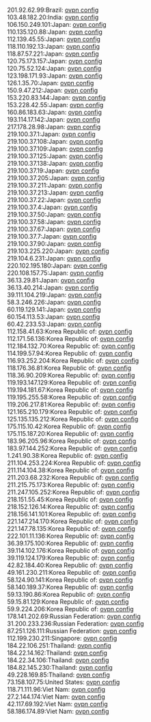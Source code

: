 201.92.62.99:Brazil: [ovpn config](vpn/201_92_62_99.ovpn)  
103.48.182.20:India: [ovpn config](vpn/103_48_182_20.ovpn)  
106.150.249.101:Japan: [ovpn config](vpn/106_150_249_101.ovpn)  
110.135.120.88:Japan: [ovpn config](vpn/110_135_120_88.ovpn)  
112.139.45.55:Japan: [ovpn config](vpn/112_139_45_55.ovpn)  
118.110.192.13:Japan: [ovpn config](vpn/118_110_192_13.ovpn)  
118.87.57.221:Japan: [ovpn config](vpn/118_87_57_221.ovpn)  
120.75.173.157:Japan: [ovpn config](vpn/120_75_173_157.ovpn)  
120.75.52.124:Japan: [ovpn config](vpn/120_75_52_124.ovpn)  
123.198.171.93:Japan: [ovpn config](vpn/123_198_171_93.ovpn)  
126.1.35.70:Japan: [ovpn config](vpn/126_1_35_70.ovpn)  
150.9.47.212:Japan: [ovpn config](vpn/150_9_47_212.ovpn)  
153.220.83.144:Japan: [ovpn config](vpn/153_220_83_144.ovpn)  
153.228.42.55:Japan: [ovpn config](vpn/153_228_42_55.ovpn)  
160.86.183.63:Japan: [ovpn config](vpn/160_86_183_63.ovpn)  
193.114.17.142:Japan: [ovpn config](vpn/193_114_17_142.ovpn)  
217.178.28.98:Japan: [ovpn config](vpn/217_178_28_98.ovpn)  
219.100.37.1:Japan: [ovpn config](vpn/219_100_37_1.ovpn)  
219.100.37.108:Japan: [ovpn config](vpn/219_100_37_108.ovpn)  
219.100.37.109:Japan: [ovpn config](vpn/219_100_37_109.ovpn)  
219.100.37.125:Japan: [ovpn config](vpn/219_100_37_125.ovpn)  
219.100.37.138:Japan: [ovpn config](vpn/219_100_37_138.ovpn)  
219.100.37.19:Japan: [ovpn config](vpn/219_100_37_19.ovpn)  
219.100.37.205:Japan: [ovpn config](vpn/219_100_37_205.ovpn)  
219.100.37.211:Japan: [ovpn config](vpn/219_100_37_211.ovpn)  
219.100.37.213:Japan: [ovpn config](vpn/219_100_37_213.ovpn)  
219.100.37.22:Japan: [ovpn config](vpn/219_100_37_22.ovpn)  
219.100.37.4:Japan: [ovpn config](vpn/219_100_37_4.ovpn)  
219.100.37.50:Japan: [ovpn config](vpn/219_100_37_50.ovpn)  
219.100.37.58:Japan: [ovpn config](vpn/219_100_37_58.ovpn)  
219.100.37.67:Japan: [ovpn config](vpn/219_100_37_67.ovpn)  
219.100.37.7:Japan: [ovpn config](vpn/219_100_37_7.ovpn)  
219.100.37.90:Japan: [ovpn config](vpn/219_100_37_90.ovpn)  
219.103.225.220:Japan: [ovpn config](vpn/219_103_225_220.ovpn)  
219.104.6.231:Japan: [ovpn config](vpn/219_104_6_231.ovpn)  
220.102.195.180:Japan: [ovpn config](vpn/220_102_195_180.ovpn)  
220.108.157.75:Japan: [ovpn config](vpn/220_108_157_75.ovpn)  
36.13.29.81:Japan: [ovpn config](vpn/36_13_29_81.ovpn)  
36.13.40.214:Japan: [ovpn config](vpn/36_13_40_214.ovpn)  
39.111.104.219:Japan: [ovpn config](vpn/39_111_104_219.ovpn)  
58.3.246.226:Japan: [ovpn config](vpn/58_3_246_226.ovpn)  
60.119.129.141:Japan: [ovpn config](vpn/60_119_129_141.ovpn)  
60.154.113.53:Japan: [ovpn config](vpn/60_154_113_53.ovpn)  
60.42.233.53:Japan: [ovpn config](vpn/60_42_233_53.ovpn)  
112.158.41.63:Korea Republic of: [ovpn config](vpn/112_158_41_63.ovpn)  
112.171.56.136:Korea Republic of: [ovpn config](vpn/112_171_56_136.ovpn)  
112.184.132.70:Korea Republic of: [ovpn config](vpn/112_184_132_70.ovpn)  
114.199.57.94:Korea Republic of: [ovpn config](vpn/114_199_57_94.ovpn)  
116.93.252.204:Korea Republic of: [ovpn config](vpn/116_93_252_204.ovpn)  
118.176.36.81:Korea Republic of: [ovpn config](vpn/118_176_36_81.ovpn)  
118.36.90.209:Korea Republic of: [ovpn config](vpn/118_36_90_209.ovpn)  
119.193.147.129:Korea Republic of: [ovpn config](vpn/119_193_147_129.ovpn)  
119.194.181.67:Korea Republic of: [ovpn config](vpn/119_194_181_67.ovpn)  
119.195.255.58:Korea Republic of: [ovpn config](vpn/119_195_255_58.ovpn)  
119.206.217.81:Korea Republic of: [ovpn config](vpn/119_206_217_81.ovpn)  
121.165.210.179:Korea Republic of: [ovpn config](vpn/121_165_210_179.ovpn)  
125.135.135.212:Korea Republic of: [ovpn config](vpn/125_135_135_212.ovpn)  
175.115.10.42:Korea Republic of: [ovpn config](vpn/175_115_10_42.ovpn)  
175.115.187.20:Korea Republic of: [ovpn config](vpn/175_115_187_20.ovpn)  
183.96.205.96:Korea Republic of: [ovpn config](vpn/183_96_205_96.ovpn)  
183.97.144.252:Korea Republic of: [ovpn config](vpn/183_97_144_252.ovpn)  
1.241.90.38:Korea Republic of: [ovpn config](vpn/1_241_90_38.ovpn)  
211.104.253.224:Korea Republic of: [ovpn config](vpn/211_104_253_224.ovpn)  
211.114.104.38:Korea Republic of: [ovpn config](vpn/211_114_104_38.ovpn)  
211.203.68.232:Korea Republic of: [ovpn config](vpn/211_203_68_232.ovpn)  
211.215.75.173:Korea Republic of: [ovpn config](vpn/211_215_75_173.ovpn)  
211.247.105.252:Korea Republic of: [ovpn config](vpn/211_247_105_252.ovpn)  
218.151.55.45:Korea Republic of: [ovpn config](vpn/218_151_55_45.ovpn)  
218.152.126.14:Korea Republic of: [ovpn config](vpn/218_152_126_14.ovpn)  
218.156.141.101:Korea Republic of: [ovpn config](vpn/218_156_141_101.ovpn)  
221.147.214.170:Korea Republic of: [ovpn config](vpn/221_147_214_170.ovpn)  
221.147.78.135:Korea Republic of: [ovpn config](vpn/221_147_78_135.ovpn)  
222.101.11.136:Korea Republic of: [ovpn config](vpn/222_101_11_136.ovpn)  
36.39.175.100:Korea Republic of: [ovpn config](vpn/36_39_175_100.ovpn)  
39.114.102.176:Korea Republic of: [ovpn config](vpn/39_114_102_176.ovpn)  
39.119.124.179:Korea Republic of: [ovpn config](vpn/39_119_124_179.ovpn)  
42.82.184.40:Korea Republic of: [ovpn config](vpn/42_82_184_40.ovpn)  
49.161.230.211:Korea Republic of: [ovpn config](vpn/49_161_230_211.ovpn)  
58.124.90.141:Korea Republic of: [ovpn config](vpn/58_124_90_141.ovpn)  
58.140.189.37:Korea Republic of: [ovpn config](vpn/58_140_189_37.ovpn)  
59.13.190.86:Korea Republic of: [ovpn config](vpn/59_13_190_86.ovpn)  
59.15.81.129:Korea Republic of: [ovpn config](vpn/59_15_81_129.ovpn)  
59.9.224.206:Korea Republic of: [ovpn config](vpn/59_9_224_206.ovpn)  
178.141.202.69:Russian Federation: [ovpn config](vpn/178_141_202_69.ovpn)  
31.200.233.236:Russian Federation: [ovpn config](vpn/31_200_233_236.ovpn)  
87.251.126.111:Russian Federation: [ovpn config](vpn/87_251_126_111.ovpn)  
112.199.230.211:Singapore: [ovpn config](vpn/112_199_230_211.ovpn)  
184.22.106.251:Thailand: [ovpn config](vpn/184_22_106_251.ovpn)  
184.22.14.162:Thailand: [ovpn config](vpn/184_22_14_162.ovpn)  
184.22.34.106:Thailand: [ovpn config](vpn/184_22_34_106.ovpn)  
184.82.145.230:Thailand: [ovpn config](vpn/184_82_145_230.ovpn)  
49.228.169.85:Thailand: [ovpn config](vpn/49_228_169_85.ovpn)  
73.158.107.75:United States: [ovpn config](vpn/73_158_107_75.ovpn)  
118.71.111.96:Viet Nam: [ovpn config](vpn/118_71_111_96.ovpn)  
27.2.144.174:Viet Nam: [ovpn config](vpn/27_2_144_174.ovpn)  
42.117.69.192:Viet Nam: [ovpn config](vpn/42_117_69_192.ovpn)  
58.186.174.89:Viet Nam: [ovpn config](vpn/58_186_174_89.ovpn)  
